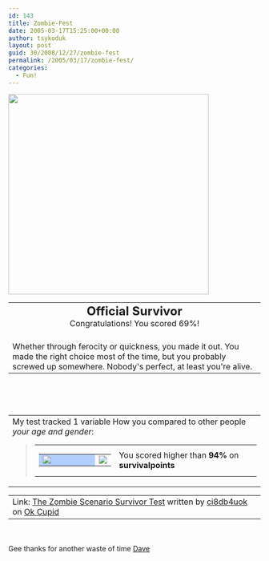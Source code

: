 ```yaml
---
id: 143
title: Zombie-Fest
date: 2005-03-17T15:25:00+00:00
author: tsykoduk
layout: post
guid: 30/2008/12/27/zombie-fest
permalink: /2005/03/17/zombie-fest/
categories:
  - Fun!
---
```

<table align="center" cellpadding="20"> <tbody><tr> <td align="center"> <font size="5"><b>Official Survivor</b></font><br /> Congratulations! You scored 69%! </td> </tr> <tr> <td><br />Whether through ferocity or quickness, you made it out. You made the right choice most of the time, but you probably screwed up somewhere. Nobody's perfect, at least you're alive. </td> </tr> <tr> <img src="http://is1.okcupid.com/mt_pics/773/773812361575599080/5349989821747660792-3.jpg" hight="400" width="400"/>  </tr> </tbody></table> <br /><br /><br /> <table cellpadding="20"> <tbody><tr> <td> <span id="comparisonarea">My test tracked 1 variable How you compared to other people <i>your age and gender</i>:<blockquote><table border="0" cellpadding="0" cellspacing="4"><tbody><tr><td valign="middle"><table bgcolor="black" border="0" cellpadding="0" cellspacing="1"><tbody><tr><td bgcolor="#b2cfff" height="20" width="141"><img src="http://is1.okcupid.com/graphics/0.gif"/></td><td bgcolor="white" width="9"><img src="http://is1.okcupid.com/graphics/0.gif"/></td></tr></tbody></table></td><td valign="middle">You scored higher than <b>94%</b> on <b>survivalpoints</b></td></tr></tbody></table></blockquote></span> </td> </tr> </tbody></table> <table cellpadding=20><tr><td>Link: <a href='http://www.okcupid.com/tests/take?testid=5349989821747660792'>The Zombie Scenario Survivor Test</a> written by <a href='http://www.okcupid.com/profile?tuid=773812361575599080'>ci8db4uok</a> on <a href='http://www.okcupid.com'>Ok Cupid</a></td></tr></table><br /><br />Gee thanks for another waste of time <a href=http://davejustus.blogspot.com/>Dave